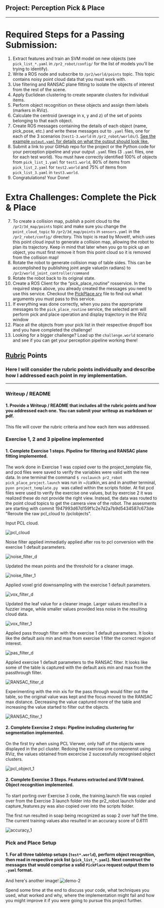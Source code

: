 ## Project: Perception Pick & Place

---


# Required Steps for a Passing Submission:
1. Extract features and train an SVM model on new objects (see `pick_list_*.yaml` in `/pr2_robot/config/` for the list of models you'll be trying to identify). 
2. Write a ROS node and subscribe to `/pr2/world/points` topic. This topic contains noisy point cloud data that you must work with.
3. Use filtering and RANSAC plane fitting to isolate the objects of interest from the rest of the scene.
4. Apply Euclidean clustering to create separate clusters for individual items.
5. Perform object recognition on these objects and assign them labels (markers in RViz).
6. Calculate the centroid (average in x, y and z) of the set of points belonging to that each object.
7. Create ROS messages containing the details of each object (name, pick_pose, etc.) and write these messages out to `.yaml` files, one for each of the 3 scenarios (`test1-3.world` in `/pr2_robot/worlds/`).  [See the example `output.yaml` for details on what the output should look like.](https://github.com/udacity/RoboND-Perception-Project/blob/master/pr2_robot/config/output.yaml)  
8. Submit a link to your GitHub repo for the project or the Python code for your perception pipeline and your output `.yaml` files (3 `.yaml` files, one for each test world).  You must have correctly identified 100% of objects from `pick_list_1.yaml` for `test1.world`, 80% of items from `pick_list_2.yaml` for `test2.world` and 75% of items from `pick_list_3.yaml` in `test3.world`.
9. Congratulations!  Your Done!

# Extra Challenges: Complete the Pick & Place
7. To create a collision map, publish a point cloud to the `/pr2/3d_map/points` topic and make sure you change the `point_cloud_topic` to `/pr2/3d_map/points` in `sensors.yaml` in the `/pr2_robot/config/` directory. This topic is read by Moveit!, which uses this point cloud input to generate a collision map, allowing the robot to plan its trajectory.  Keep in mind that later when you go to pick up an object, you must first remove it from this point cloud so it is removed from the collision map!
8. Rotate the robot to generate collision map of table sides. This can be accomplished by publishing joint angle value(in radians) to `/pr2/world_joint_controller/command`
9. Rotate the robot back to its original state.
10. Create a ROS Client for the “pick_place_routine” rosservice.  In the required steps above, you already created the messages you need to use this service. Checkout the [PickPlace.srv](https://github.com/udacity/RoboND-Perception-Project/tree/master/pr2_robot/srv) file to find out what arguments you must pass to this service.
11. If everything was done correctly, when you pass the appropriate messages to the `pick_place_routine` service, the selected arm will perform pick and place operation and display trajectory in the RViz window
12. Place all the objects from your pick list in their respective dropoff box and you have completed the challenge!
13. Looking for a bigger challenge?  Load up the `challenge.world` scenario and see if you can get your perception pipeline working there!

## [Rubric](https://review.udacity.com/#!/rubrics/1067/view) Points
### Here I will consider the rubric points individually and describe how I addressed each point in my implementation.  

---
### Writeup / README

#### 1. Provide a Writeup / README that includes all the rubric points and how you addressed each one.  You can submit your writeup as markdown or pdf.  

This file will cover the rubric criteria and how each item was addressed. 

### Exercise 1, 2 and 3 pipeline implemented
#### 1. Complete Exercise 1 steps. Pipeline for filtering and RANSAC plane fitting implemented.

The work done in Exercise 1 was copied over to the project_template file, and pcd files were saved to verify the variables were valid with the new data. In one terminal the command ```$ roslaunch pr2_robot pick_place_project.launch``` was run in ~/catkin_ws and in another terminal, ```pyon project_template.py ``` was called within the scripts folder. At fist pcd files were used to verify the exercise one values, but by exercise 2 it was realized these do not provide the right view. Instead, the data was routed to the point cloud topics to get the camera view of the robot. The assesments are starting with commit 1947993d67d159f1c2e7d2a7b9d5434587c673de "Reroute the raw pcl_cloud to /pclobjects".

Input PCL cloud.

![pcl_cloud](https://github.com/leberhard10/RoboND-Perception-Project/blob/master/images/pcl_cloud.PNG)

Noise filter applied immediatly applied after ros to pcl conversion with the exercise 1 default parameters.

![noise_filter_d](https://github.com/leberhard10/RoboND-Perception-Project/blob/master/images/noise_filter_defaults.PNG)

Updated the mean points and the threshold for a cleaner image.

![noise_filter_1](https://github.com/leberhard10/RoboND-Perception-Project/blob/master/images/noise_filter_1.PNG)

Applied voxel grid downsampling with the exercise 1 default parameters.

![vox_filter_d](https://github.com/leberhard10/RoboND-Perception-Project/blob/master/images/vox_filter_defaults.PNG)

Updated the leaf value for a cleaner image. Larger values resulted in a fuzzier image, while smaller values provided less noise in the resulting cloud data.

![vox_filter_1](https://github.com/leberhard10/RoboND-Perception-Project/blob/master/images/vox_filter_1.PNG)

Applied pass through filter with the exercise 1 default parameters. It looks like the default axis min and max from exercise 1 filter the correct region of interest.

![pas_filter_d](https://github.com/leberhard10/RoboND-Perception-Project/blob/master/images/pas_filter_defaults.PNG)

Applied exercise 1 default parameters to the RANSAC filter. It looks like some of the table is captured with the default axis min and max from the passthrough filter.

![RANSAC_filter_d](https://github.com/leberhard10/RoboND-Perception-Project/blob/master/images/RANSAC_filter_defaults.PNG)

Experimenting with the min xis for the pass through would filter out the table, so the original value was kept and the focus moved to the RANSAC max distance. Decreasing the value captured more of the table and increasing the value started to filter out the objects.

![RANSAC_filter_1](https://github.com/leberhard10/RoboND-Perception-Project/blob/master/images/RANSAC_filter_1.PNG)

#### 2. Complete Exercise 2 steps: Pipeline including clustering for segmentation implemented.  

On the first try when using PCL Vierwer, only half of the objects were displayed in the pcl cluster. Redoing the exercise one componenst using RViz, the values obtained from excercise 2 successfully recognised object clusters.

![pcl_object_1](https://github.com/leberhard10/RoboND-Perception-Project/blob/master/images/pcl_cluster_1.PNG)



#### 2. Complete Exercise 3 Steps.  Features extracted and SVM trained.  Object recognition implemented.

To start porting over Exercise 3 code, the training.launch file was copied over from the Exercise 3 launch folder into the pr2_robot launch folder and capture_features.py was also copied over into the scripts folder.

The first run resulted in soap being recognized as soap 2 over half the time. The current training values also resulted in an accuracy score of 0.6111

![accuracy_1](https://github.com/leberhard10/RoboND-Perception-Project/blob/master/images/classifier_accuracy_1.PNG)

### Pick and Place Setup

#### 1. For all three tabletop setups (`test*.world`), perform object recognition, then read in respective pick list (`pick_list_*.yaml`). Next construct the messages that would comprise a valid `PickPlace` request output them to `.yaml` format.

And here's another image! 
![demo-2](https://user-images.githubusercontent.com/20687560/28748286-9f65680e-7468-11e7-83dc-f1a32380b89c.png)

Spend some time at the end to discuss your code, what techniques you used, what worked and why, where the implementation might fail and how you might improve it if you were going to pursue this project further.  



